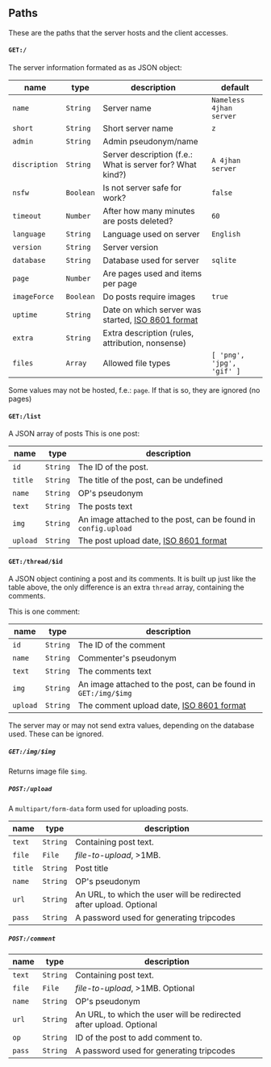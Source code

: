 ## Paths

These are the paths that the server hosts and the client accesses.

#### `GET:/`

The server information formated as as JSON object:

| **name** | **type** | **description** | **default** |
|----------|----------|-----------------|-------------|
| `name`   | `String` | Server name     | `Nameless 4jhan server` |
| `short`  | `String` | Short server name  | `z` |
| `admin`  | `String` | Admin pseudonym/name | |
| `discription` | `String` | Server description (f.e.: What is server for? What kind?) | `A 4jhan server` |
| `nsfw`   | `Boolean`| Is not server safe for work? | `false` |
| `timeout` | `Number` | After how many minutes are posts deleted? | `60` |
| `language` | `String` | Language used on server | `English` |
| `version` | `String` | Server version |  |
| `database` | `String` | Database used for server | `sqlite` |
| `page` | `Number` | Are pages used and items per page | |
| `imageForce` | `Boolean` | Do posts require images | `true` |
| `uptime` | `String` | Date on which server was started, [ISO 8601 format](https://en.wikipedia.org/wiki/ISO_8601) | |
| `extra` | `String` | Extra description (rules, attribution, nonsense) | |
| `files` | `Array`  | Allowed file types | ` [ 'png', 'jpg', 'gif' ] ` |

Some values may not be hosted, f.e.: `page`. If that is so, they are ignored (no pages)

#### `GET:/list`

A JSON array of posts
This is one post:

| **name** | **type** | **description** |
|----------|----------|-----------------|
| `id`     | `String` | The ID of the post. | 
| `title`  | `String` | The title of the post, can be undefined |
| `name`   | `String` | OP's pseudonym |
| `text`   | `String` | The posts text |
| `img`    | `String` | An image attached to the post, can be found in `config.upload` |
| `upload` | `String` | The post upload date, [ISO 8601 format](https://en.wikipedia.org/wiki/ISO_8601) |

#### `GET:/thread/$id`

A JSON object contining a post and its comments.
It is built up just like the table above,
the only difference is an extra `thread` array, containing the comments.

This is one comment:

| **name** | **type** | **description** |
|----------|----------|-----------------|    
| `id`     | `String` | The ID of the comment |
| `name`   | `String` | Commenter's pseudonym |
| `text`   | `String` | The comments text |
| `img`    | `String` | An image attached to the post, can be found in `GET:/img/$img` |
| `upload` | `String` | The comment upload date, [ISO 8601 format](https://en.wikipedia.org/wiki/ISO_8601) |

The server may or may not send extra values, depending on the database used. These can be ignored.

##### `GET:/img/$img`

Returns image file `$img`.

##### `POST:/upload`

A `multipart/form-data` form used for uploading posts.

| **name** | **type** | **description** |
|----------|----------|-----------------| 
| `text`   | `String` | Containing post text. |
| `file`   | `File`   | *file-to-upload*, >1MB. |
| `title`  | `String` | Post title |
| `name`   | `String` | OP's pseudonym |
| `url`    | `String` | An URL, to which the user will be redirected after upload. Optional |
| `pass`    | `String` | A password used for generating tripcodes |

##### `POST:/comment`

| **name** | **type** | **description** |
|----------|----------|-----------------| 
| `text`   | `String` | Containing post text. |
| `file`   | `File`   | *file-to-upload*, >1MB. Optional |
| `name`   | `String` | OP's pseudonym |
| `url`    | `String` | An URL, to which the user will be redirected after upload. Optional |
| `op`     | `String` | ID of the post to add comment to. |
| `pass`   | `String` | A password used for generating tripcodes |
